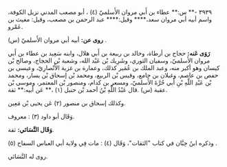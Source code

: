 ٣٩٣٩ -** س:** عطاء بن أَبي مروان الأَسلميّ (٤) ، أبو مصعب المدني نزيل الكوفة، واسم أبيه أبي مروان سعد،**** وقيل:**** عبد الرحمن بن مصعب، وقيل: مغيث بن عَمْرو.

**روى عن:** أبيه أبي مروان الأَسلميّ (س) .

**رَوَى عَنه:** حجاج بن أرطاة، وخالد بن ربيعة بن أَبي هلال، وابنه سَعِيد بن عطاء بن أَبي مروان الأَسلميّ، وسفيان الثوري، وشَرِيك بْن عَبْد الله، وشعبة بْن الحجاج، وصالح بْن كيسان وهو أكبر منه، وعبد الملك بن عُمَير كذلك، وعمارة بن غزية الأَنْصارِيّ، وعيسى بن حفص بن عاصم، وغيلان بن جامع، وقيس بْن الربيع، ومحمد بْن إسحاق بْن يسار، ومحمد بْن عَبْدِ اللَّهِ بْنِ أَبي حُرَّةَ الأَسلميّ، ومسعر بن كدام، ومنصور بْن المعتمر، وموسى بْن عقبة (س) .قال عَبْدُ اللَّهِ بْنُ أحمد بْن حنبل (١) ،** عَن أبيه:** ثقة.

وكذلك إسحاق بن منصور (٢) عَن يحيى بْن مَعِين.

وَقَال أبو داود (٣) : معروف.

**وَقَال النَّسَائي:** ثقة.

وذكره ابنُ حِبَّان في كتاب "الثقات"، وَقَال (٤) : مات فِي ولاية أبي العباس السفاح (٥) .

روى له النَّسَائي.